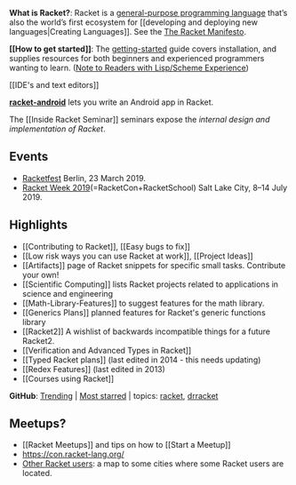 **What is Racket?**: Racket is a [general-purpose programming language](https://docs.racket-lang.org/quick/index.html) that’s also the world’s first ecosystem for [[developing and deploying new languages|Creating Languages]]. See the [The Racket Manifesto](http://felleisen.org/matthias/manifesto/).

**[[How to get started]]**: The [getting-started](https://docs.racket-lang.org/getting-started/index.html) guide covers installation, and supplies resources for both beginners and experienced programmers wanting to learn. ([Note to Readers with Lisp/Scheme Experience](https://docs.racket-lang.org/guide/intro.html#%28part._use-module%29))

[[IDE's and text editors]]

**[racket-android](https://github.com/jeapostrophe/racket-android)** lets you write an Android app in Racket.

The [[Inside Racket Seminar]] seminars expose the _internal design and implementation of Racket_.

## Events  
* [Racketfest](https://racketfest.com/) Berlin, 23 March 2019.
* [Racket Week 2019](https://con.racket-lang.org/2019/)(=RacketCon+RacketSchool) Salt Lake City, 8–14 July 2019.

## Highlights  
* [[Contributing to Racket]], [[Easy bugs to fix]]  
* [[Low risk ways you can use Racket at work]], [[Project Ideas]]  
* [[Artifacts]] page of Racket snippets for specific small tasks.  Contribute your own!
* [[Scientific Computing]] lists Racket projects related to applications in science and engineering
* [[Math-Library-Features]] to suggest features for the math library.
* [[Generics Plans]] planned features for Racket's generic functions library
* [[Racket2]] A wishlist of backwards incompatible things for a future Racket2.
* [[Verification and Advanced Types in Racket]]
* [[Typed Racket plans]] (last edited in 2014 - this needs updating)
* [[Redex Features]] (last edited in 2013)
* [[Courses using Racket]]  

**GitHub**: [Trending](https://github.com/trending/racket?since=monthly) | [Most starred](https://github.com/search?l=racket&q=stars%3A%3E1&s=stars&type=Repositories) | topics: [racket](https://github.com/topics/racket), [drracket](https://github.com/topics/drracket)

## Meetups?
* [[Racket Meetups]] and tips on how to [[Start a Meetup]] 
* <https://con.racket-lang.org/>
* [Other Racket users](https://drive.google.com/open?id=1i3zN11e_6te5ytduAiv1cidrIi4&usp=sharing):
a map to some cities where some Racket users are located.
 